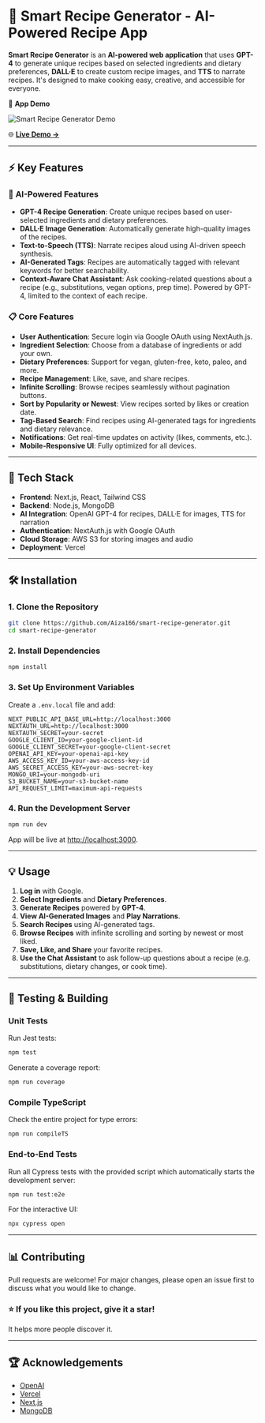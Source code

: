 
# 🍳 Smart Recipe Generator - AI-Powered Recipe App

**Smart Recipe Generator** is an **AI-powered web application** that uses **GPT-4** to generate unique recipes based on selected ingredients and dietary preferences, **DALL·E** to create custom recipe images, and **TTS** to narrate recipes. It's designed to make cooking easy, creative, and accessible for everyone.

🎥 **App Demo**

![Smart Recipe Generator Demo](./public/demo.gif)

🌐 **[Live Demo →](link)**

---

## ⚡️ Key Features

### 🤖 **AI-Powered Features**
- **GPT-4 Recipe Generation**: Create unique recipes based on user-selected ingredients and dietary preferences.
- **DALL·E Image Generation**: Automatically generate high-quality images of the recipes.
- **Text-to-Speech (TTS)**: Narrate recipes aloud using AI-driven speech synthesis.
- **AI-Generated Tags**: Recipes are automatically tagged with relevant keywords for better searchability.
- **Context-Aware Chat Assistant**: Ask cooking-related questions about a recipe (e.g., substitutions, vegan options, prep time). Powered by GPT-4, limited to the context of each recipe.

### 📋 **Core Features**
- **User Authentication**: Secure login via Google OAuth using NextAuth.js.
- **Ingredient Selection**: Choose from a database of ingredients or add your own.
- **Dietary Preferences**: Support for vegan, gluten-free, keto, paleo, and more.
- **Recipe Management**: Like, save, and share recipes.
- **Infinite Scrolling**: Browse recipes seamlessly without pagination buttons.
- **Sort by Popularity or Newest**: View recipes sorted by likes or creation date.
- **Tag-Based Search**: Find recipes using AI-generated tags for ingredients and dietary relevance.
- **Notifications**: Get real-time updates on activity (likes, comments, etc.).
- **Mobile-Responsive UI**: Fully optimized for all devices.

---

## 🚀 Tech Stack

- **Frontend**: Next.js, React, Tailwind CSS
- **Backend**: Node.js, MongoDB
- **AI Integration**: OpenAI GPT-4 for recipes, DALL·E for images, TTS for narration
- **Authentication**: NextAuth.js with Google OAuth
- **Cloud Storage**: AWS S3 for storing images and audio
- **Deployment**: Vercel

---

## 🛠️ Installation

### 1. **Clone the Repository**
```bash
git clone https://github.com/Aiza166/smart-recipe-generator.git
cd smart-recipe-generator
```

### 2. **Install Dependencies**
```bash
npm install
```

### 3. **Set Up Environment Variables**
Create a `.env.local` file and add:
```env
NEXT_PUBLIC_API_BASE_URL=http://localhost:3000
NEXTAUTH_URL=http://localhost:3000
NEXTAUTH_SECRET=your-secret
GOOGLE_CLIENT_ID=your-google-client-id
GOOGLE_CLIENT_SECRET=your-google-client-secret
OPENAI_API_KEY=your-openai-api-key
AWS_ACCESS_KEY_ID=your-aws-access-key-id
AWS_SECRET_ACCESS_KEY=your-aws-secret-key
MONGO_URI=your-mongodb-uri
S3_BUCKET_NAME=your-s3-bucket-name
API_REQUEST_LIMIT=maximum-api-requests
```

### 4. **Run the Development Server**
```bash
npm run dev
```
App will be live at [http://localhost:3000](http://localhost:3000).

---

## 💡 Usage

1. **Log in** with Google.
2. **Select Ingredients** and **Dietary Preferences**.
3. **Generate Recipes** powered by **GPT-4**.
4. **View AI-Generated Images** and **Play Narrations**.
5. **Search Recipes** using AI-generated tags.
6. **Browse Recipes** with infinite scrolling and sorting by newest or most liked.
7. **Save, Like, and Share** your favorite recipes.
8. **Use the Chat Assistant** to ask follow-up questions about a recipe (e.g. substitutions, dietary changes, or cook time).

---

## 🧪 Testing & Building

### Unit Tests
Run Jest tests:
```bash
npm test
```
Generate a coverage report:
```bash
npm run coverage
```

### Compile TypeScript
Check the entire project for type errors:
```bash
npm run compileTS
```

### End-to-End Tests
Run all Cypress tests with the provided script which automatically starts the
development server:
```bash
npm run test:e2e
```
For the interactive UI:
```bash
npx cypress open
```

---

## 📊 Contributing

Pull requests are welcome! For major changes, please open an issue first to discuss what you would like to change.

### ⭐ **If you like this project, give it a star!**  
It helps more people discover it.

---

## 🏆 Acknowledgements
- [OpenAI](https://openai.com/)
- [Vercel](https://vercel.com/)
- [Next.js](https://nextjs.org/)
- [MongoDB](https://www.mongodb.com/)
